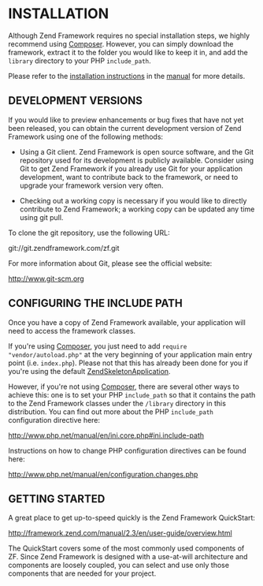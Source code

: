 # INSTALLATION

Although Zend Framework requires no special installation steps, 
we highly recommend using [Composer][composer].
However, you can simply download the framework, extract it to the folder you 
would like to keep it in, and add the `library` directory to your PHP 
`include_path`.

Please refer to the [installation instructions][installation] in the [manual]
 for more details.

## DEVELOPMENT VERSIONS

If you would like to preview enhancements or bug fixes that have not yet
been released, you can obtain the current development version of Zend
Framework using one of the following methods:

 -  Using a Git client. Zend Framework is open source software, and the
    Git repository used for its development is publicly available.
    Consider using Git to get Zend Framework if you already use Git for
    your application development, want to contribute back to the
    framework, or need to upgrade your framework version very often.

 -  Checking out a working copy is necessary if you would like to directly
    contribute to Zend Framework; a working copy can be updated any time
    using git pull.

To clone the git repository, use the following URL:

git://git.zendframework.com/zf.git

For more information about Git, please see the official website:

http://www.git-scm.org

## CONFIGURING THE INCLUDE PATH

Once you have a copy of Zend Framework available, your application will
need to access the framework classes.

If you're using [Composer][composer], you just need to add `require 
"vendor/autoload.php"` at the very beginning of your application main entry 
point (i.e. `index.php`).
Please not that this has already been done for you if you're using the 
default [ZendSkeletonApplication][ZendSkeletonApplication].

However, if you're not using [Composer][composer], there are several other 
ways to achieve this: one is to set your PHP `include_path` so that it 
contains the path to the Zend Framework classes under the `/library` 
directory in this distribution. You can find out more about the PHP 
`include_path` configuration directive here:

http://www.php.net/manual/en/ini.core.php#ini.include-path

Instructions on how to change PHP configuration directives can be found
here:

http://www.php.net/manual/en/configuration.changes.php

## GETTING STARTED

A great place to get up-to-speed quickly is the Zend Framework
QuickStart:

http://framework.zend.com/manual/2.3/en/user-guide/overview.html

The QuickStart covers some of the most commonly used components of ZF.
Since Zend Framework is designed with a use-at-will architecture and
components are loosely coupled, you can select and use only those
components that are needed for your project.

[manual]: http://framework.zend.com/manual
[installation]: http://framework.zend.com/manual/current/en/ref/installation.html
[composer]: http://getcomposer.org
[ZendSkeletonApplication]: https://github.com/zendframework/ZendSkeletonApplication
